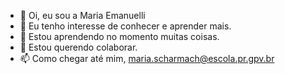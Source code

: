 - 👋 Oi, eu sou a Maria Emanuelli
- 👀 Eu tenho interesse de conhecer e aprender mais.
- 🌱 Estou aprendendo no momento muitas coisas.
- 💞️ Estou querendo colaborar.
- 📫 Como chegar até mim, maria.scharmach@escola.pr.gpv.br



